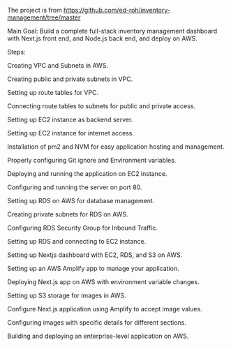 The project is from https://github.com/ed-roh/inventory-management/tree/master

Main Goal:
  Build a complete full-stack inventory management dashboard with Next.js front end, and Node.js back end, and deploy on AWS.

Steps:

  Creating VPC and Subnets in AWS.
  
  Creating public and private subnets in VPC.

  Setting up route tables for VPC.
  
  Connecting route tables to subnets for public and private access.
  
  Setting up EC2 instance as backend server.
  
  Setting up EC2 instance for internet access.
  
  Installation of pm2 and NVM for easy application hosting and management.
  
  Properly configuring Git ignore and Environment variables.
  
  Deploying and running the application on EC2 instance.
  
  Configuring and running the server on port 80.
  
  Setting up RDS on AWS for database management.
  
  Creating private subnets for RDS on AWS.
  
  Configuring RDS Security Group for Inbound Traffic.
  
  Setting up RDS and connecting to EC2 instance.
  
  Setting up Nextjs dashboard with EC2, RDS, and S3 on AWS.
  
  Setting up an AWS Amplify app to manage your application.
  
  Deploying Next.js app on AWS with environment variable changes.
  
  Setting up S3 storage for images in AWS.
  
  Configure Next.js application using Amplify to accept image values.
  
  Configuring images with specific details for different sections.
  
  Building and deploying an enterprise-level application on AWS.
